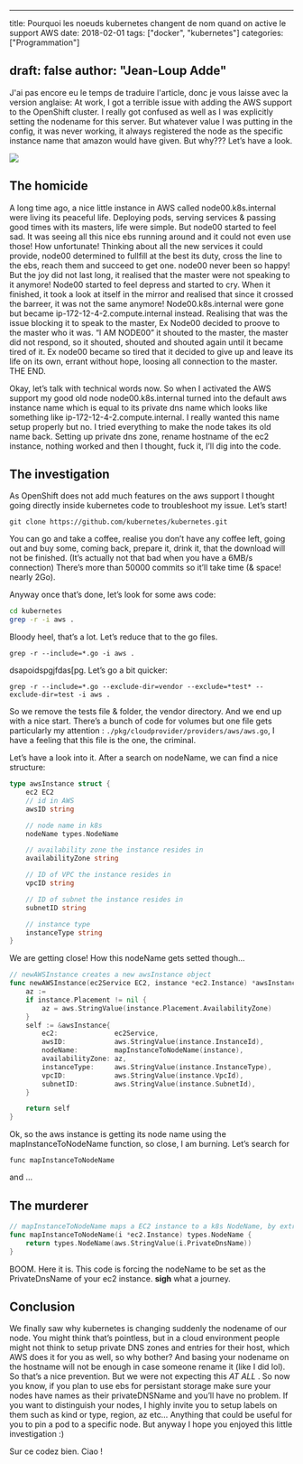 
---
title: Pourquoi les noeuds kubernetes changent de nom quand on active le support AWS
date: 2018-02-01
tags: ["docker", "kubernetes"]
categories: ["Programmation"]

draft: false
author: "Jean-Loup Adde"
---

J'ai pas encore eu le temps de traduire l'article, donc je vous laisse
avec la version anglaise: At work, I got a terrible issue with adding
the AWS support to the OpenShift cluster. I really got confused as well
as I was explicitly setting the nodename for this server. But whatever
value I was putting in the config, it was never working, it always
registered the node as the specific instance name that amazon would have
given. But why??? Let’s have a look.

![](/post_preview/20180201_220758_k8s-aws.png)


## The homicide

A long time ago, a nice little instance in AWS called
node00.k8s.internal were living its peaceful life. Deploying pods,
serving services & passing good times with its masters, life were
simple. But node00 started to feel sad. It was seeing all this nice ebs
running around and it could not even use those\! How unfortunate\!
Thinking about all the new services it could provide, node00 determined
to fullfill at the best its duty, cross the line to the ebs, reach them
and succeed to get one. node00 never been so happy\! But the joy did not
last long, it realised that the master were not speaking to it anymore\!
Node00 started to feel depress and started to cry. When it finished, it
took a look at itself in the mirror and realised that since it crossed
the barreer, it was not the same anymore\! Node00.k8s.internal were gone
but became ip-172-12-4-2.compute.internal instead. Realising that was
the issue blocking it to speak to the master, Ex Node00 decided to
proove to the master who it was. “I AM NODE00” it shouted to the master,
the master did not respond, so it shouted, shouted and shouted again
until it became tired of it. Ex node00 became so tired that it decided
to give up and leave its life on its own, errant without hope, loosing
all connection to the master. THE END.

Okay, let’s talk with technical words now. So when I activated the AWS
support my good old node node00.k8s.internal turned into the default aws
instance name which is equal to its private dns name which looks like
something like ip-172-12-4-2.compute.internal. I really wanted this name
setup properly but no. I tried everything to make the node takes its old
name back. Setting up private dns zone, rename hostname of the ec2
instance, nothing worked and then I thought, fuck it, I’ll dig into the
code.

## The investigation

As OpenShift does not add much features on the aws support I thought
going directly inside kubernetes code to troubleshoot my issue. Let’s
start\!

    git clone https://github.com/kubernetes/kubernetes.git

You can go and take a coffee, realise you don’t have any coffee left,
going out and buy some, coming back, prepare it, drink it, that the
download will not be finished. (It’s actually not that bad when you have
a 6MB/s connection) There’s more than 50000 commits so it’ll take time
(& space\! nearly 2Go).

Anyway once that’s done, let’s look for some aws code:

```bash
cd kubernetes
grep -r -i aws .
```

Bloody heel, that’s a lot. Let’s reduce that to the go files.

    grep -r --include=*.go -i aws .

dsapoidspgjfdas\[pg. Let’s go a bit
    quicker:

    grep -r --include=*.go --exclude-dir=vendor --exclude=*test* --exclude-dir=test -i aws .

So we remove the tests file & folder, the vendor directory. And we end
up with a nice start. There’s a bunch of code for volumes but one file
gets particularly my attention :
`./pkg/cloudprovider/providers/aws/aws.go`, I have a feeling that this
file is the one, the criminal.

Let’s have a look into it. After a search on nodeName, we can find a
nice structure:

```go
type awsInstance struct {
    ec2 EC2
    // id in AWS
    awsID string

    // node name in k8s
    nodeName types.NodeName

    // availability zone the instance resides in
    availabilityZone string

    // ID of VPC the instance resides in
    vpcID string

    // ID of subnet the instance resides in
    subnetID string

    // instance type
    instanceType string
}
```

We are getting close\! How this nodeName gets setted though…

```go
// newAWSInstance creates a new awsInstance object
func newAWSInstance(ec2Service EC2, instance *ec2.Instance) *awsInstance {
    az :=
    if instance.Placement != nil {
        az = aws.StringValue(instance.Placement.AvailabilityZone)
    }
    self := &awsInstance{
        ec2:              ec2Service,
        awsID:            aws.StringValue(instance.InstanceId),
        nodeName:         mapInstanceToNodeName(instance),
        availabilityZone: az,
        instanceType:     aws.StringValue(instance.InstanceType),
        vpcID:            aws.StringValue(instance.VpcId),
        subnetID:         aws.StringValue(instance.SubnetId),
    }

    return self
}
```

Ok, so the aws instance is getting its node name using the
mapInstanceToNodeName function, so close, I am burning. Let’s search for

    func mapInstanceToNodeName

and
    …

## The murderer

```go
// mapInstanceToNodeName maps a EC2 instance to a k8s NodeName, by extracting the PrivateDNSName
func mapInstanceToNodeName(i *ec2.Instance) types.NodeName {
    return types.NodeName(aws.StringValue(i.PrivateDnsName))
}
```

BOOM. Here it is. This code is forcing the nodeName to be set as the
PrivateDnsName of your ec2 instance. **sigh** what a journey.

## Conclusion

We finally saw why kubernetes is changing suddenly the nodename of our
node. You might think that’s pointless, but in a cloud environment
people might not think to setup private DNS zones and entries for their
host, which AWS does it for you as well, so why bother? And basing your
nodename on the hostname will not be enough in case someone rename it
(like I did lol). So that’s a nice prevention. But we were not expecting
this *AT ALL* . So now you know, if you plan to use ebs for persistant
storage make sure your nodes have names as their privateDNSName and
you’ll have no problem. If you want to distinguish your nodes, I
highly invite you to setup labels on them such as kind or type, region,
az etc… Anything that could be useful for you to pin a pod to a specific
node. But anyway I hope you enjoyed this little investigation :)

Sur ce codez bien. Ciao \!

